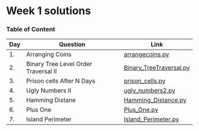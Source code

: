 <h1> Week 1 solutions </h1>

<h3> Table of Content </h3>

| Day| Question | Link |
| --------------- | --------------- | --------------- | 
| 1. | Arranging Coins | [arrangecoins.py](./arrangecoins.py) |
| 2. | Binary Tree Level Order Traversal II | [Binary_TreeTraversal.py](./Binary_TreeTraversal.py) |
| 3. | Prison cells After N Days | [prison_cells.py](./prison_cells.py) |
| 4. | Ugly Numbers II | [ugly_numbers2.py](./ugly_numbers2.py) |
| 5. | Hamming Distane | [Hamming_Distance.py](./Hamming_Distance.py) |
| 6. | Plus One | [Plus_One.py](./Plus_One.py) |
| 7. | Island Perimeter | [Island_Perimeter.py](./Island_Perimeter.py) |

